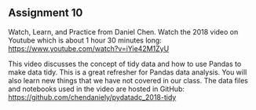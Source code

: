 ## **Assignment 10**

Watch, Learn, and Practice from Daniel Chen. 
Watch the 2018 video on Youtube which is about 1 hour 30 minutes long:
https://www.youtube.com/watch?v=iYie42M1ZyU

This video discusses the concept of tidy data and how to use Pandas to make data tidy.
This is a great refresher for Pandas data analysis. You will also learn new things that we have not covered in our class.
The data files and notebooks used in the video are hosted in GitHub:
https://github.com/chendaniely/pydatadc_2018-tidy
